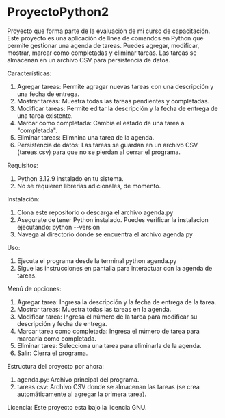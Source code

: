 # ProyectoPython2
Proyecto que forma parte de la evaluación de mi curso de capacitación.
Este proyecto es una aplicación de línea de comandos en Python que permite gestionar una agenda de tareas. Puedes agregar, modificar, mostrar, marcar como completadas y eliminar tareas. Las tareas se almacenan en un archivo CSV para persistencia de datos.

Características:
1. Agregar tareas: Permite agragar nuevas tareas con una descripción y una fecha de entrega.
2. Mostrar tareas: Muestra todas las tareas pendientes y completadas.
3. Modificar tareas: Permite editar la descripción y la fecha de entrega de una tarea existente.
4. Marcar como completada: Cambia el estado de una tarea a "completada".
5. Eliminar tareas: Elimnina una tarea de la agenda.
6. Persistencia de datos: Las tareas se guardan en un archivo CSV (tareas.csv) para que no se pierdan al cerrar el programa.

Requisitos:
1. Python 3.12.9 instalado en tu sistema.
2. No se requieren librerías adicionales, de momento.

Instalación:
1. Clona este repositorio o descarga el archivo agenda.py
2. Asegurate de tener Python instalado. Puedes verificar la instalacion ejecutando:
  python --version
3. Navega al directorio donde se encuentra el archivo agenda.py

Uso:
1. Ejecuta el programa desde la terminal
  python agenda.py
2. Sigue las instrucciones en pantalla para interactuar con la agenda de tareas.

Menú de opciones:
1. Agregar tarea: Ingresa la descripción y la fecha de entrega de la tarea.
2. Mostrar tareas: Muestra todas las tareas en la agenda.
3. Modificar tarea: Ingresa el número de la tarea para modificar su descripción y fecha de entrega.
4. Marcar tarea como completada: Ingresa el número de tarea para marcarla como completada.
5. Eliminar tarea: Selecciona  una tarea para eliminarla de la agenda.
6. Salir: Cierra el programa.

Estructura del proyecto por ahora:
1. agenda.py: Archivo principal del programa.
2. tareas.csv: Archivo CSV donde se almacenan las tareas (se crea automáticamente al agregar la primera tarea).

Licencia:
Este proyecto esta bajo la licencia GNU.
